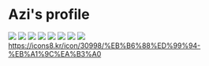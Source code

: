 # Azi's profile
<img src="https://img.shields.io/badge/c++-00599C?style=for-the-badge&logo=c%2B%2B&logoColor=white"> <img src="https://img.shields.io/badge/python-3776AB?style=for-the-badge&logo=python&logoColor=white"> <img src="https://img.shields.io/badge/html5-E34F26?style=for-the-badge&logo=html5&logoColor=white"> <img src="https://img.shields.io/badge/css-1572B6?style=for-the-badge&logo=css3&logoColor=white"> <img src="https://img.shields.io/badge/javascript-F7DF1E?style=for-the-badge&logo=javascript&logoColor=black"> <img src="https://img.shields.io/badge/github-181717?style=for-the-badge&logo=github&logoColor=white"> <img src="https://img.shields.io/badge/git-F05032?style=for-the-badge&logo=git&logoColor=white"> [<img src="https://img.shields.io/badge/git-F05032?style=for-the-badge&logo=git&logoColor=white">](https://icons8.kr/icon/30998/%EB%B6%88%ED%99%94-%EB%A1%9C%EA%B3%A0)https://icons8.kr/icon/30998/%EB%B6%88%ED%99%94-%EB%A1%9C%EA%B3%A0
